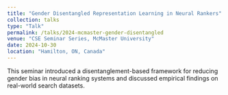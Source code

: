 ```yaml
---
title: "Gender Disentangled Representation Learning in Neural Rankers"
collection: talks
type: "Talk"
permalink: /talks/2024-mcmaster-gender-disentangled
venue: "CSE Seminar Series, McMaster University"
date: 2024-10-30
location: "Hamilton, ON, Canada"
---
```

This seminar introduced a disentanglement-based framework for reducing gender bias in neural ranking systems and discussed empirical findings on real-world search datasets.
